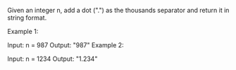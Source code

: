 Given an integer n, add a dot (".") as the thousands separator and return it in string format.



Example 1:

Input: n = 987
Output: "987"
Example 2:

Input: n = 1234
Output: "1.234"
